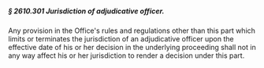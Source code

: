 ##### § 2610.301 Jurisdiction of adjudicative officer. #####

Any provision in the Office's rules and regulations other than this part which limits or terminates the jurisdiction of an adjudicative officer upon the effective date of his or her decision in the underlying proceeding shall not in any way affect his or her jurisdiction to render a decision under this part.